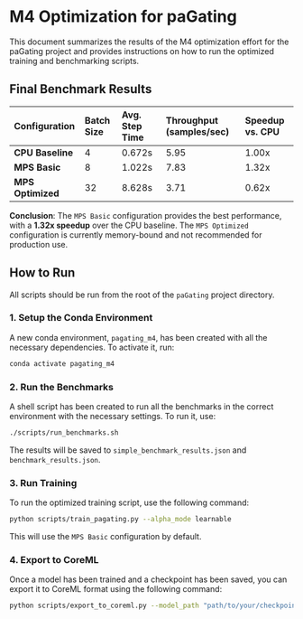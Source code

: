 # M4 Optimization for paGating

This document summarizes the results of the M4 optimization effort for the paGating project and provides instructions on how to run the optimized training and benchmarking scripts.

## Final Benchmark Results

| Configuration | Batch Size | Avg. Step Time | Throughput (samples/sec) | Speedup vs. CPU |
| :--- | :--- | :--- | :--- | :--- |
| **CPU Baseline** | 4 | 0.672s | 5.95 | 1.00x |
| **MPS Basic** | 8 | 1.022s | 7.83 | 1.32x |
| **MPS Optimized**| 32 | 8.628s | 3.71 | 0.62x |

**Conclusion**: The `MPS Basic` configuration provides the best performance, with a **1.32x speedup** over the CPU baseline. The `MPS Optimized` configuration is currently memory-bound and not recommended for production use.

## How to Run

All scripts should be run from the root of the `paGating` project directory.

### 1. Setup the Conda Environment

A new conda environment, `pagating_m4`, has been created with all the necessary dependencies. To activate it, run:

```bash
conda activate pagating_m4
```

### 2. Run the Benchmarks

A shell script has been created to run all the benchmarks in the correct environment with the necessary settings. To run it, use:

```bash
./scripts/run_benchmarks.sh
```

The results will be saved to `simple_benchmark_results.json` and `benchmark_results.json`.

### 3. Run Training

To run the optimized training script, use the following command:

```bash
python scripts/train_pagating.py --alpha_mode learnable
```

This will use the `MPS Basic` configuration by default.

### 4. Export to CoreML

Once a model has been trained and a checkpoint has been saved, you can export it to CoreML format using the following command:

```bash
python scripts/export_to_coreml.py --model_path "path/to/your/checkpoint" --alpha_mode learnable --output_path "coreml_models/pagating.mlpackage"
``` 